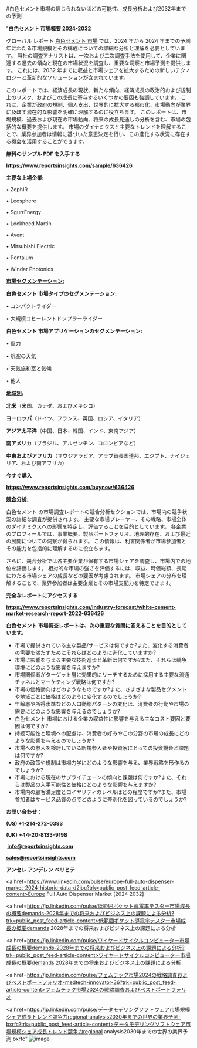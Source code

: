 #白色セメント市場の信じられないほどの可能性、成長分析および2032年までの予測

"<strong>白色セメント 市場概要 2024-2032</strong>

グローバル レポート <a href=https://www.reportsinsights.com/sample/636426>白色セメント 市場</a> では、2024 年から 2024 年までの予測年にわたる市場規模とその構成についての詳細な分析と理解を必要としています。 当社の調査アナリストは、一次および二次調査手法を使用して、企業に関連する過去の傾向と現在の市場状況を調査し、重要な洞察と市場予測を提供します。 これには、2032 年までに収益と市場シェアを拡大​​するための新しいテクノロジーと革新的なソリューションが含まれています。

このレポートでは、経済成長の現状、新たな傾向、経済成長の政治的および規制上のリスク、およびこの成長に寄与するいくつかの要因も強調しています。 これは、企業が政府の規制、個人支出、世界的に拡大する都市化、市場動向が業界に及ぼす潜在的な影響を明確に理解するのに役立ちます。 このレポートは、市場規模、過去および現在の市場動向、将来の成長見通しの分析を含む、市場の包括的な概要を提供します。 市場のダイナミクスと主要なトレンドを理解することで、業界参加者は情報に基づいた意思決定を行い、この進化する状況に存在する機会を活用することができます。

<strong><b>無料のサンプル PDF を入手する</b></strong>

<a href=https://www.reportsinsights.com/sample/636426><strong><u>https://www.reportsinsights.com/sample/636426</u></strong></a>

<strong>主要な上場企業:</strong>

• ZephIR

• Leosphere

• SgurrEnergy

• Lockheed Martin

• Avent

• Mitsubishi Electric

• Pentalum

• Windar Photonics

<strong><u>市場セグメンテーション</u></strong><strong><u>:</u></strong>

<strong>白色セメント 市場タイプのセグメンテーション:</strong>

• コンパクトライダー

• 大規模コヒーレントドップラーライダー

<strong>白色セメント 市場アプリケーションのセグメンテーション:</strong>

• 風力

• 航空の天気

• 天気施和室と気候

• 他人

<strong><u>地域別</u></strong><strong><u>:</u></strong>

<strong>北米</strong>（米国、カナダ、およびメキシコ）

<strong>ヨーロッパ</strong>（ドイツ、フランス、英国、ロシア、イタリア）

<strong>アジア太平洋</strong>（中国、日本、韓国、インド、東南アジア）

<strong>南アメリカ</strong>（ブラジル、アルゼンチン、コロンビアなど）

<strong>中東およびアフリカ</strong>（サウジアラビア、アラブ首長国連邦、エジプト、ナイジェリア、および南アフリカ）

<strong>今すぐ購入</strong>

<a href=https://www.reportsinsights.com/buynow/636426><strong><u>https://www.reportsinsights.com/buynow/636426</u></strong></a>

<strong><u>競合分析:</u></strong>

白色セメント の市場調査レポートの競合分析セクションでは、市場内の競争状況の詳細な調査が提供されます。 主要な市場プレーヤー、その戦略、市場全体のダイナミクスへの影響を特定し、評価することを目的としています。 各企業のプロフィールでは、事業概要、製品ポートフォリオ、地理的存在、および最近の展開についての洞察が得られます。 この情報は、利害関係者が市場参加者とその能力を包括的に理解するのに役立ちます。

さらに、競合分析では各主要企業が保有する市場シェアを調査し、市場内での地位を評価します。 相対的な市場の強さを評価するには、収益、時価総額、長期にわたる市場シェアの成長などの要因が考慮されます。 市場シェアの分布を理解することで、業界参加者は主要企業とその市場支配力を特定できます。

<strong>完全なレポートにアクセスする</strong>

<a href=https://www.reportsinsights.com/industry-forecast/white-cement-market-research-report-2022-636426><strong><u><b>https://www.reportsinsights.com/industry-forecast/white-cement-market-research-report-2022-636426</b></u></strong></a>

<strong><b>白色セメント 市場調査レポートは、次の重要な質問に答えることを目的としています。</b></strong>
<ul>
  <li>市場で提供されている主な製品/サービスは何ですか?また、変化する消費者の需要を満たすためにそれらはどのように進化していますか?</li>
  <li>市場に影響を与える主要な技術進歩と革新は何ですか?また、それらは競争環境にどのような影響を与えますか?</li>
  <li>市場関係者がターゲット層に効果的にリーチするために採用する主要な流通チャネルとマーケティング戦略は何ですか?</li>
  <li>市場の価格動向はどのようなものですか?また、さまざまな製品セグメントや地域ごとに価格はどのように変化するのでしょうか?</li>
  <li>年齢層や所得水準などの人口動態パターンの変化は、消費者の行動や市場の需要にどのような影響を与えるのでしょうか?</li>
  <li>白色セメント 市場における企業の収益性に影響を与える主なコスト要因と要因は何ですか?</li>
  <li>持続可能性と環境への配慮は、消費者の好みやこの分野の市場の成長にどのような影響を与えるのでしょうか?</li>
  <li>市場への参入を検討している新規参入者や投資家にとっての投資機会と課題は何ですか?</li>
  <li>政府の政策や規制は市場力学にどのような影響を与え、業界戦略を形作るのでしょうか?</li>
  <li>市場における現在のサプライチェーンの傾向と課題は何ですか?また、それらは製品の入手可能性と価格にどのような影響を与えますか?</li>
  <li>市場内の顧客満足度とロイヤリティのレベルはどの程度ですか?また、市場参加者はサービス品質の点でどのように差別化を図っているのでしょうか?</li>
</ul>
<strong>お問い合わせ：</strong>

<strong>(US) +1-214-272-0393</strong>

<strong>(UK) +44-20-8133-9198</strong>

<strong> </strong><a href=info@reportsinsights.com><strong><u>info@reportsinsights.com</u></strong></a>

<a href=sales@reportsinsights.com><strong><u>sales@reportsinsights.com</u></strong></a>

<strong>アンセレ アンデレン ベリヒテ</strong>

<a href=https://www.linkedin.com/pulse/europe-full-auto-dispenser-market-2024-historic-data-d2ibc?trk=public_post_feed-article-content>Europe Full Auto Dispenser Market [2024 2032]</a>

<a href=https://jp.linkedin.com/pulse/低範囲ポケット導電率テスター市場成長の概要demands-2028年までの将来およびビジネス上の課題による分析?trk=public_post_feed-article-content>低範囲ポケット導電率テスター市場成長の概要demands 2028年までの将来およびビジネス上の課題による分析</a>

<a href=https://jp.linkedin.com/pulse/ワイヤードサイクルコンピューター市場成長の概要demands-2028年までの将来およびビジネス上の課題による分析?trk=public_post_feed-article-content>ワイヤードサイクルコンピューター市場成長の概要demands 2028年までの将来およびビジネス上の課題による分析</a>

<a href=https://jp.linkedin.com/pulse/フェムテック市場2024の戦略調査およびベストポートフォリオ-medtech-innovator-36?trk=public_post_feed-article-content>フェムテック市場2024の戦略調査およびベストポートフォリオ</a>

<a href=https://jp.linkedin.com/pulse/データモデリングソフトウェア市場規模シェア成長トレンド競争力regional-analysis2030年までの世界の業界予測-bxrfc?trk=public_post_feed-article-content>データモデリングソフトウェア市場規模シェア成長トレンド競争力regional analysis2030年までの世界の業界予測 bxrfc</a>"
![image](https://github.com/ahaan12367/RIMarket24/assets/158471582/0032b543-6c31-4281-adf3-63fdc0f6d58d)
